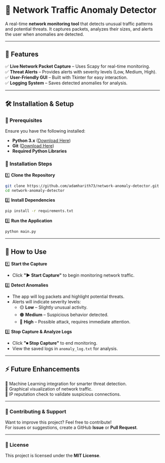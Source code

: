 # 🚀 Network Traffic Anomaly Detector

A real-time **network monitoring tool** that detects unusual traffic patterns and potential threats. It captures packets, analyzes their sizes, and alerts the user when anomalies are detected.

---

## 📌 Features
✅ **Live Network Packet Capture** – Uses Scapy for real-time monitoring.  
✅ **Threat Alerts** – Provides alerts with severity levels (Low, Medium, High).  
✅ **User-Friendly GUI** – Built with Tkinter for easy interaction.  
✅ **Logging System** – Saves detected anomalies for analysis.  

---

## 🛠️ Installation & Setup

### 🔹 Prerequisites
Ensure you have the following installed:
- **Python 3.x** ([Download Here](https://www.python.org/downloads/))
- **Git** ([Download Here](https://git-scm.com/downloads))
- **Required Python Libraries**

### 🔹 Installation Steps

1️⃣ **Clone the Repository**  
```sh
git clone https://github.com/adamharith73/network-anomaly-detector.git
cd network-anomaly-detector
```

2️⃣ **Install Dependencies**  
```sh
pip install -r requirements.txt
```

3️⃣ **Run the Application**  
```sh
python main.py
```

---

## 🚀 How to Use

1️⃣ **Start the Capture**  
   - Click **"▶ Start Capture"** to begin monitoring network traffic.  
   
2️⃣ **Detect Anomalies**  
   - The app will log packets and highlight potential threats.  
   - Alerts will indicate severity levels:
     - 🟡 **Low** – Slightly unusual activity.  
     - 🟠 **Medium** – Suspicious behavior detected.  
     - 🔴 **High** – Possible attack, requires immediate attention.  

3️⃣ **Stop Capture & Analyze Logs**  
   - Click **"⏹ Stop Capture"** to end monitoring.  
   - View the saved logs in `anomaly_log.txt` for analysis.  

---

## ⚡ Future Enhancements
🔹 Machine Learning integration for smarter threat detection.  
🔹 Graphical visualization of network traffic.  
🔹 IP reputation check to validate suspicious connections.  

---

### 🔗 Contributing & Support
Want to improve this project? Feel free to contribute!  
For issues or suggestions, create a GitHub **Issue** or **Pull Request**.  

---

### 📜 License
This project is licensed under the **MIT License**.


